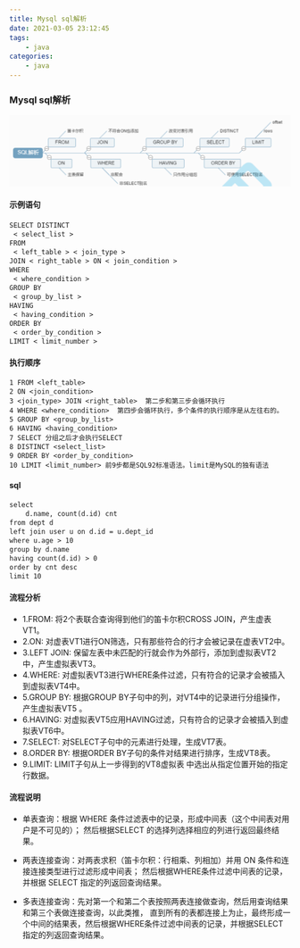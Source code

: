 ```yaml
---
title: Mysql sql解析
date: 2021-03-05 23:12:45
tags:
    - java
categories:
    - java
---
```


### Mysql sql解析
![image](/images/mysql/mysql-sql-parsing.png)
#### 示例语句
```
SELECT DISTINCT
 < select_list >
FROM
 < left_table > < join_type >
JOIN < right_table > ON < join_condition >
WHERE
 < where_condition >
GROUP BY
 < group_by_list >
HAVING
 < having_condition >
ORDER BY
 < order_by_condition >
LIMIT < limit_number >
```

#### 执行顺序
```
1 FROM <left_table>
2 ON <join_condition>
3 <join_type> JOIN <right_table>  第二步和第三步会循环执行
4 WHERE <where_condition>  第四步会循环执行，多个条件的执行顺序是从左往右的。
5 GROUP BY <group_by_list>
6 HAVING <having_condition>
7 SELECT 分组之后才会执行SELECT
8 DISTINCT <select_list>
9 ORDER BY <order_by_condition>
10 LIMIT <limit_number> 前9步都是SQL92标准语法。limit是MySQL的独有语法
```

#### sql
```
select 
	d.name, count(d.id) cnt
from dept d 
left join user u on d.id = u.dept_id 
where u.age > 10
group by d.name
having count(d.id) > 0
order by cnt desc
limit 10
```

#### 流程分析
* 1.FROM: 将2个表联合查询得到他们的笛卡尔积CROSS JOIN，产生虚表VT1。
* 2.ON: 对虚表VT1进行ON筛选，只有那些符合的行才会被记录在虚表VT2中。
* 3.LEFT JOIN: 保留左表中未匹配的行就会作为外部行，添加到虚拟表VT2中，产生虚拟表VT3。
* 4.WHERE: 对虚拟表VT3进行WHERE条件过滤，只有符合的记录才会被插入到虚拟表VT4中。
* 5.GROUP BY: 根据GROUP BY子句中的列，对VT4中的记录进行分组操作，产生虚拟表VT5 。
* 6.HAVING: 对虚拟表VT5应用HAVING过滤，只有符合的记录才会被插入到虚拟表VT6中。
* 7.SELECT: 对SELECT子句中的元素进行处理，生成VT7表。
* 8.ORDER BY: 根据ORDER BY子句的条件对结果进行排序，生成VT8表。
* 9.LIMIT: LIMIT子句从上一步得到的VT8虚拟表 中选出从指定位置开始的指定行数据。

#### 流程说明
* 单表查询：根据 WHERE 条件过滤表中的记录，形成中间表（这个中间表对用户是不可见的）；
然后根据SELECT 的选择列选择相应的列进行返回最终结果。

* 两表连接查询：对两表求积（笛卡尔积：行相乘、列相加）并用 ON 条件和连接连接类型进行过滤形成中间表；
然后根据WHERE条件过滤中间表的记录，并根据 SELECT 指定的列返回查询结果。

* 多表连接查询：先对第一个和第二个表按照两表连接做查询，然后用查询结果和第三个表做连接查询，以此类推，
直到所有的表都连接上为止，最终形成一个中间的结果表，然后根据WHERE条件过滤中间表的记录，并根据SELECT指定的列返回查询结果。
